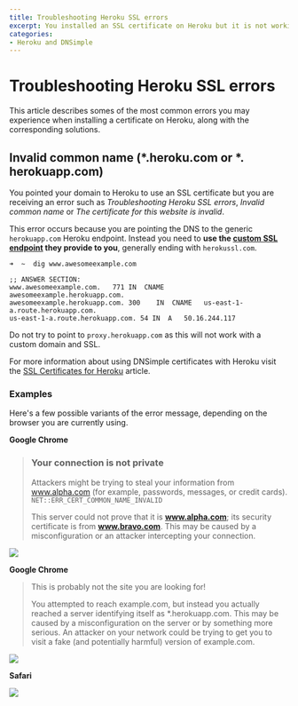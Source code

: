 ```yaml
---
title: Troubleshooting Heroku SSL errors
excerpt: You installed an SSL certificate on Heroku but it is not working properly.
categories:
- Heroku and DNSimple
---
```


# Troubleshooting Heroku SSL errors

This article describes somes of the most common errors you may experience when installing a certificate on Heroku, along with the corresponding solutions.

## Invalid common name (*.heroku.com or *. herokuapp.com)

You pointed your domain to Heroku to use an SSL certificate but you are receiving an error such as _Troubleshooting Heroku SSL errors_, _Invalid common name_ or _The certificate for this website is invalid_.

This error occurs because you are pointing the DNS to the generic `herokuapp.com` Heroku endpoint. Instead you need to **use the [custom SSL endpoint](https://devcenter.heroku.com/articles/ssl-endpoint) they provide to you**, generally ending with `herokussl.com`.

~~~
➜  ~  dig www.awesomeexample.com

;; ANSWER SECTION:
www.awesomeexample.com.   771 IN  CNAME   awesomeexample.herokuapp.com.
awesomeexample.herokuapp.com. 300    IN  CNAME   us-east-1-a.route.herokuapp.com.
us-east-1-a.route.herokuapp.com. 54 IN  A   50.16.244.117
~~~

Do not try to point to `proxy.herokuapp.com` as this will not work with a custom domain and SSL.

For more information about using DNSimple certificates with Heroku visit the [SSL Certificates for Heroku](http://support.dnsimple.com/articles/ssl-certificates-heroku) article.

### Examples

Here's a few possible variants of the error message, depending on the browser you are currently using.

**Google Chrome**

> ### Your connection is not private
>
> Attackers might be trying to steal your information from www.alpha.com (for example, passwords, messages, or credit cards). `NET::ERR_CERT_COMMON_NAME_INVALID`
>
> This server could not prove that it is **www.alpha.com**; its security certificate is from **www.bravo.com**. This may be caused by a misconfiguration or an attacker intercepting your connection.

![](/files/heroku-ssl-error-commonname-chrome.png)

**Google Chrome**

> This is probably not the site you are looking for!
>
> You attempted to reach example.com, but instead you actually reached a server identifying itself as *.herokuapp.com. This may be caused by a misconfiguration on the server or by something more serious. An attacker on your network could be trying to get you to visit a fake (and potentially harmful) version of example.com.

![](/files/heroku-ssl-error-commonname-chrome2.png)

**Safari**

![](/files/heroku-ssl-error-commonname-safari.png)
